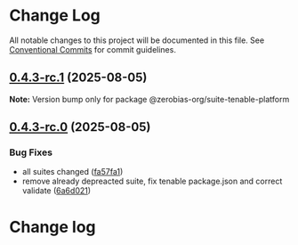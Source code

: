 # Change Log

All notable changes to this project will be documented in this file.
See [Conventional Commits](https://conventionalcommits.org) for commit guidelines.

## [0.4.3-rc.1](https://github.com/zerobias-org/suite/compare/@zerobias-org/suite-tenable-platform@0.4.3-rc.0...@zerobias-org/suite-tenable-platform@0.4.3-rc.1) (2025-08-05)

**Note:** Version bump only for package @zerobias-org/suite-tenable-platform





## [0.4.3-rc.0](https://github.com/zerobias-org/suite/compare/@zerobias-org/suite-tenable-platform@0.4.2...@zerobias-org/suite-tenable-platform@0.4.3-rc.0) (2025-08-05)


### Bug Fixes

* all suites changed ([fa57fa1](https://github.com/zerobias-org/suite/commit/fa57fa1af7628003297df46b2d7740fe95bd2666))
* remove already depreacted suite, fix tenable package.json and correct validate ([6a6d021](https://github.com/zerobias-org/suite/commit/6a6d02167c7bd802c7c2e9c41b093897f2221574))





# Change log
